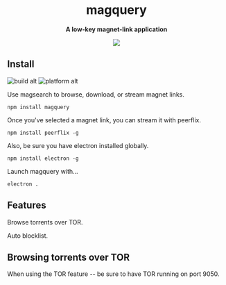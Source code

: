 <h1 align="center">magquery</h1>

<p align="center"><strong>A low-key magnet-link application</strong></p>
<p align="center"><img src="https://i.imgur.com/ylDscG4.png" /></p>

## Install ##
![build alt](https://travis-ci.org/roecrew/magsearch.svg?branch=master)
![platform alt](https://img.shields.io/badge/platform-windows%20|%20linux%20|%20osx-blue.svg)


Use magsearch to browse, download, or stream magnet links.

```
npm install magquery
```

Once you've selected a magnet link, you can stream it with peerflix.

```
npm install peerflix -g
```

Also, be sure you have electron installed globally.

```
npm install electron -g
```

Launch magquery with...

```
electron .
```

## Features

Browse torrents over TOR.

Auto blocklist.

## Browsing torrents over TOR

When using the TOR feature -- be sure to have TOR running on port 9050.
